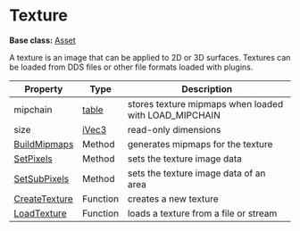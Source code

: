 # Texture

**Base class:** [Asset](Asset.md)

A texture is an image that can be applied to 2D or 3D surfaces. Textures can be loaded from DDS files or other file formats loaded with plugins.

| Property | Type | Description |
| --- | --- | --- |
| mipchain | [table](https://www.lua.org/manual/5.4/manual.html#6.6) | stores texture mipmaps when loaded with LOAD_MIPCHAIN |
| size | [iVec3](iVec3.md) | read-only dimensions |
| [BuildMipmaps](Texture_BuildMipmaps.md) | Method | generates mipmaps for the texture |
| [SetPixels](Texture_SetPixels.md) | Method | sets the texture image data |
| [SetSubPixels](Texture_SetSubPixels.md) | Method | sets the texture image data of an area |
| [CreateTexture](CreateTexture.md) | Function | creates a new texture |
| [LoadTexture](LoadTexture.md) | Function | loads a texture from a file or stream |
